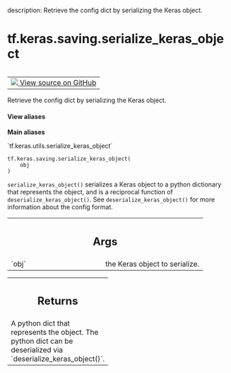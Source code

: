 description: Retrieve the config dict by serializing the Keras object.

<div itemscope itemtype="http://developers.google.com/ReferenceObject">
<meta itemprop="name" content="tf.keras.saving.serialize_keras_object" />
<meta itemprop="path" content="Stable" />
</div>

# tf.keras.saving.serialize_keras_object

<!-- Insert buttons and diff -->

<table class="tfo-notebook-buttons tfo-api nocontent" align="left">
<td>
  <a target="_blank" href="https://github.com/keras-team/keras/tree/v2.15.0/keras/saving/serialization_lib.py#L128-L289">
    <img src="https://www.tensorflow.org/images/GitHub-Mark-32px.png" />
    View source on GitHub
  </a>
</td>
</table>



Retrieve the config dict by serializing the Keras object.


<section class="expandable">
  <h4 class="showalways">View aliases</h4>
  <p>
<b>Main aliases</b>
<p>`tf.keras.utils.serialize_keras_object`</p>
</p>
</section>

<pre class="devsite-click-to-copy prettyprint lang-py tfo-signature-link">
<code>tf.keras.saving.serialize_keras_object(
    obj
)
</code></pre>



<!-- Placeholder for "Used in" -->

`serialize_keras_object()` serializes a Keras object to a python dictionary
that represents the object, and is a reciprocal function of
`deserialize_keras_object()`. See `deserialize_keras_object()` for more
information about the config format.

<!-- Tabular view -->
 <table class="responsive fixed orange">
<colgroup><col width="214px"><col></colgroup>
<tr><th colspan="2"><h2 class="add-link">Args</h2></th></tr>

<tr>
<td>
`obj`<a id="obj"></a>
</td>
<td>
the Keras object to serialize.
</td>
</tr>
</table>



<!-- Tabular view -->
 <table class="responsive fixed orange">
<colgroup><col width="214px"><col></colgroup>
<tr><th colspan="2"><h2 class="add-link">Returns</h2></th></tr>
<tr class="alt">
<td colspan="2">
A python dict that represents the object. The python dict can be
deserialized via `deserialize_keras_object()`.
</td>
</tr>

</table>


